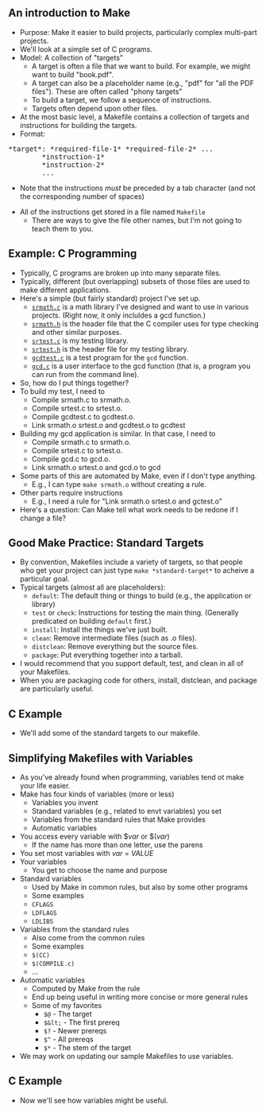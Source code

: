 An introduction to Make
-----------------------

* Purpose: Make it easier to build projects, particularly complex multi-part 
  projects.
* We'll look at a simple set of C programs.
* Model: A collection of "targets"
    * A target is often a file that we want to build.  For example, we might
      want to build "book.pdf".
    * A target can also be a placeholder name (e.g., "pdf" for "all the PDF  
      files").  These are often called "phony targets"
    * To build a target, we follow a sequence of instructions.
    * Targets often depend upon other files.
* At the most basic level, a Makefile contains a collection of targets
  and instructions for building the targets.
* Format: 
<pre>
*target*: *required-file-1* *required-file-2* ...
        *instruction-1*
        *instruction-2*
        ...
</pre>
  + Note that the instructions *must* be preceded by a tab character (and not the corresponding number of spaces)
* All of the instructions get stored in a file named `Makefile`
    * There are ways to give the file other names, but I'm not going to teach
      them to you.

Example: C Programming
----------------------

* Typically, C programs are broken up into many separate files.
* Typically, different (but overlapping) subsets of those files are used
  to make different applications.
* Here's a simple (but fairly standard) project I've set up.
    * [`srmath.c`](../examples/make/gcd/srmath.c)
      is a math library I've designed and want to use in various projects.
      (Right now, it only incluldes a gcd function.)
    * [`srmath.h`](../examples/make/gcd/srmath.h)
      is the header file that the C compiler uses for type checking and
      other similar purposes.
    * [`srtest.c`](../examples/make/gcd/srtest.c)
      is my testing library.
    * [`srtest.h`](../examples/make/gcd/srtest.h)
      is the header file for my testing library.
    * [`gcdtest.c`](../examples/make/gcd/gcdtest.c)
      is a test program for the `gcd` function.
    * [`gcd.c`](../examples/make/gcd/gcd.c)
      is a user interface to the gcd function (that is, a program you can run
      from the command line).
* So, how do I put things together?
* To build my test, I need to
    * Compile srmath.c to srmath.o.
    * Compile srtest.c to srtest.o.
    * Compile gcdtest.c to gcdtest.o.
    * Link srmath.o srtest.o and gcdtest.o to gcdtest
* Building my gcd application is similar.  In that case, I need to
    * Compile srmath.c to srmath.o.
    * Compile srtest.c to srtest.o.
    * Compile gcd.c to gcd.o.
    * Link srmath.o srtest.o and gcd.o to gcd
* Some parts of this are automated by Make, even if I don't type anything.
    * E.g., I can type `make srmath.o` without creating a rule.
* Other parts require instructions
    * E.g., I need a rule for "Link srmath.o srtest.o and gctest.o"
* Here's a question: Can Make tell what work needs to be redone if I
  change a file?

Good Make Practice: Standard Targets
------------------------------------

* By convention, Makefiles include a variety of targets, so that people who
  get your project can just type `make *standard-target*`
  to acheive a particular goal.
* Typical targets (almost all are placeholders):
    * `default`: The default thing or things to build (e.g.,
    the application or library)
    * `test` or `check`: Instructions for testing the
    main thing.  (Generally predicated on building `default`
    first.)
    * `install`: Install the things we've just built.
    * `clean`: Remove intermediate files (such as .o files).
    * `distclean`: Remove everything but the source files.
    * `package`: Put everything together into a tarball.
* I would recommend that you support default, test, and clean in all of
  your Makefiles.
* When you are packaging code for others, install, distclean, and package
  are particularly useful.

C Example
---------

* We'll add some of the standard targets to our makefile.

Simplifying Makefiles with Variables
------------------------------------

* As you've already found when programming, variables tend ot make your 
  life easier.
* Make has four kinds of variables (more or less)
    * Variables you invent
    * Standard variables (e.g., related to envt variables) you set
    * Variables from the standard rules that Make provides
    * Automatic variables
* You access every variable with $*var* or $(*var*)
    * If the name has more than one letter, use the parens
* You set most variables with *var* = *VALUE*
* Your variables
    * You get to choose the name and purpose
* Standard variables 
    * Used by Make in common rules, but also by some other programs
    * Some examples
    - `CFLAGS`
    - `LDFLAGS`
    - `LDLIBS`
* Variables from the standard rules
    * Also  come from the common rules
    * Some examples
    - `$(CC)`
    - `$(COMPILE.c)`
    - ...
* Automatic variables
    * Computed by Make from the rule
    * End up being useful in writing more concise or more general rules
    * Some of my favorites
        * `$@` - The target
        * `$&lt;` - The first prereq
        * `$?` - Newer prereqs
        * `$^` - All prereqs
        * `$*` - The stem of the target
* We may work on updating our sample Makefiles to use variables.

C Example
---------

* Now we'll see how variables might be useful.

